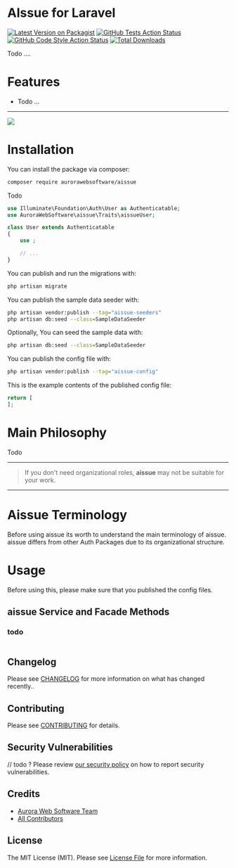 # AIssue for Laravel

[![Latest Version on Packagist](https://img.shields.io/packagist/v/aurorawebsoftware/aissue.svg?style=flat-square)](https://packagist.org/packages/aurorawebsoftware/aissue)
[![GitHub Tests Action Status](https://img.shields.io/github/workflow/status/aurorawebsoftware/aissue/run-tests?label=tests)](https://github.com/aurorawebsoftware/aissue/actions?query=workflow%3Arun-tests+branch%3Amain)
[![GitHub Code Style Action Status](https://img.shields.io/github/workflow/status/aurorawebsoftware/aissue/Check%20&%20fix%20styling?label=code%20style)](https://github.com/aurorawebsoftware/aissue/actions?query=workflow%3A"Check+%26+fix+styling"+branch%3Amain)
[![Total Downloads](https://img.shields.io/packagist/dt/aurorawebsoftware/aissue.svg?style=flat-square)](https://packagist.org/packages/aurora/aissue)

Todo ....

# Features

- Todo ...

---


[<img src="https://banners.beyondco.de/AIssue.png?theme=light&packageManager=composer+require&packageName=aurorawebsoftware%2Faissue&pattern=architect&style=style_1&description=Model+Issue+Management+Package&md=1&showWatermark=0&fontSize=100px&images=check-circle" />](https://github.com/AuroraWebSoftware/Aissue)

# Installation

You can install the package via composer:

```bash
composer require aurorawebsoftware/aissue
```

Todo

```php
use Illuminate\Foundation\Auth\User as Authenticatable;
use AuroraWebSoftware\aissue\Traits\aissueUser;

class User extends Authenticatable
{
    use ;

    // ...
}
```

You can publish and run the migrations with:

```bash
php artisan migrate
```

You can publish the sample data seeder with:

```bash
php artisan vendor:publish --tag="aissue-seeders"
php artisan db:seed --class=SampleDataSeeder
```

Optionally, You can seed the sample data with:

```bash
php artisan db:seed --class=SampleDataSeeder
```

You can publish the config file with:

```bash
php artisan vendor:publish --tag="aissue-config"
```

This is the example contents of the published config file:

```php
return [
];
```

# Main Philosophy
Todo

---
> If you don't need organizational roles, **aissue** may not be suitable for your work.
---

# Aissue Terminology

Before using aissue its worth to understand the main terminology of aissue.
aissue differs from other Auth Packages due to its organizational structure.


# Usage

Before using this, please make sure that you published the config files.


## aissue Service and Facade Methods

### todo

```php

```


## Changelog

Please see [CHANGELOG](CHANGELOG.md) for more information on what has changed recently..

## Contributing

Please see [CONTRIBUTING](README-contr.md) for details.

## Security Vulnerabilities

// todo ?
Please review [our security policy](../../security/policy) on how to report security vulnerabilities.


## Credits

- [Aurora Web Software Team](https://github.com/AuroraWebSoftware)
- [All Contributors](../../contributors)

## License

The MIT License (MIT). Please see [License File](LICENSE.md) for more information.
